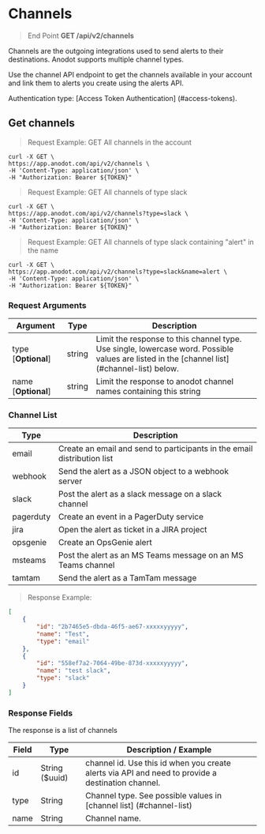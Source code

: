 # Channels

> End Point **GET /api/v2/channels**

Channels are the outgoing integrations used to send alerts to their destinations.
Anodot supports multiple channel types.

Use the channel API endpoint to get the channels available in your account and link them to alerts you create using the alerts API.

Authentication type: [Access Token Authentication] (#access-tokens).

## Get channels

> Request Example: GET All channels in the account

```shell
curl -X GET \
https://app.anodot.com/api/v2/channels \
-H 'Content-Type: application/json' \
-H "Authorization: Bearer ${TOKEN}"
```

> Request Example: GET All channels of type slack

```shell
curl -X GET \
https://app.anodot.com/api/v2/channels?type=slack \
-H 'Content-Type: application/json' \
-H "Authorization: Bearer ${TOKEN}"
```

> Request Example: GET All channels of type slack containing "alert" in the name

```shell
curl -X GET \
https://app.anodot.com/api/v2/channels?type=slack&name=alert \
-H 'Content-Type: application/json' \
-H "Authorization: Bearer ${TOKEN}"
```

### Request Arguments

Argument | Type | Description
---------|------|------------
type [**Optional**] | string | Limit the response to this channel type.<br/>Use single, lowercase word. Possible values are listed in the [channel list] (#channel-list) below.
name [**Optional**] | string | Limit the response to anodot channel names containing this string

### Channel List

Type | Description
-----| -----------
email | Create an email and send to participants in the email distribution list
webhook | Send the alert as a JSON object to a webhook server
slack | Post the alert as a slack message on a slack channel
pagerduty | Create an event in a PagerDuty service
jira | Open the alert as ticket in a JIRA project
opsgenie | Create an OpsGenie alert
msteams | Post the alert as an MS Teams message on an MS Teams channel
tamtam | Send the alert as a TamTam message

> Response Example:

```json
[
    {
        "id": "2b7465e5-dbda-46f5-ae67-xxxxxyyyyy",
        "name": "Test",
        "type": "email"
    },
    {
        "id": "558ef7a2-7064-49be-873d-xxxxxyyyyy",
        "name": "test slack",
        "type": "slack"
    }
] 
```

### Response Fields

The response is a list of channels

Field | Type | Description / Example
-|-|-
id | String ($uuid) | channel id. Use this id when you create alerts via API and need to provide a destination channel.
type | String | Channel type. See possible values in [channel list] (#channel-list)
name | String | Channel name.


